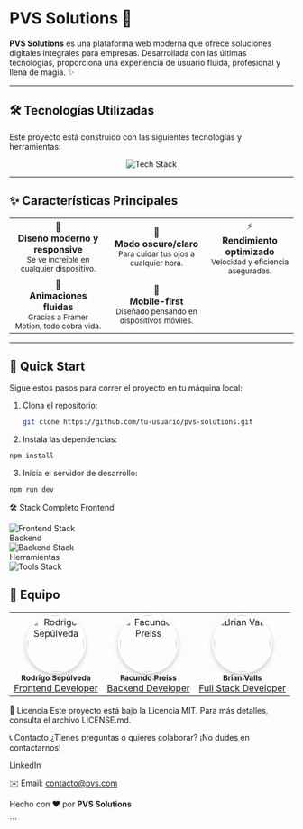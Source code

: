 # PVS Solutions 🚀

**PVS Solutions** es una plataforma web moderna que ofrece soluciones digitales integrales para empresas. Desarrollada con las últimas tecnologías, proporciona una experiencia de usuario fluida, profesional y llena de magia. ✨

---

## 🛠️ Tecnologías Utilizadas

Este proyecto está construido con las siguientes tecnologías y herramientas:

<div align="center">
  <img src="https://skillicons.dev/icons?i=react,tailwind,nodejs,vite,js,express,mongodb,git,github,vscode,figma" alt="Tech Stack" />
</div>

---

## ✨ Características Principales

<div>
  <table>
    <tr>
      <td align="center">
        🎨
        <br />
        <b>Diseño moderno y responsive</b>
        <br />
        <sub>Se ve increíble en cualquier dispositivo.</sub>
      </td>
      <td align="center">
        🌙
        <br />
        <b>Modo oscuro/claro</b>
        <br />
        <sub>Para cuidar tus ojos a cualquier hora.</sub>
      </td>
      <td align="center">
        ⚡
        <br />
        <b>Rendimiento optimizado</b>
        <br />
        <sub>Velocidad y eficiencia aseguradas.</sub>
      </td>
    </tr>
    <tr>
      <td align="center">
        🔄
        <br />
        <b>Animaciones fluidas</b>
        <br />
        <sub>Gracias a Framer Motion, todo cobra vida.</sub>
      </td>
      <td align="center">
        📱
        <br />
        <b>Mobile-first</b>
        <br />
        <sub>Diseñado pensando en dispositivos móviles.</sub>
      </td>
    </tr>
  </table>
</div>

---

## 🚀 Quick Start

Sigue estos pasos para correr el proyecto en tu máquina local:

1. Clona el repositorio:
   ```bash
   git clone https://github.com/tu-usuario/pvs-solutions.git
   ```

2. Instala las dependencias:
  ```bash
  npm install
  ```

3. Inicia el servidor de desarrollo:
  ```bash
  npm run dev
  ```

🛠️ Stack Completo
Frontend
<div> <img src="https://skillicons.dev/icons?i=react,tailwind,vite" alt="Frontend Stack" /> </div>
Backend
<div> <img src="https://skillicons.dev/icons?i=nodejs,express,mongodb" alt="Backend Stack" /> </div>
Herramientas
<div> <img src="https://skillicons.dev/icons?i=git,github,vscode,figma" alt="Tools Stack" /> </div>

## 👥 Equipo

<div align="center">
  <table>
    <tr>
      <td align="center">
        <a href="https://github.com/rodriisepulveda">
          <img src="https://avatars.githubusercontent.com/u/113952538?v=4" width="100" style="border-radius: 50%; border: 3px solid white; box-shadow: 0 4px 8px rgba(0, 0, 0, 0.2);" alt="Rodrigo Sepúlveda"/>
          <br />
          <sub><b>Rodrigo Sepúlveda</b></sub>
          <br />
          <span>Frontend Developer</span>
        </a>
      </td>
      <td align="center">
        <a href="https://github.com/facupreiss">
          <img src="https://avatars.githubusercontent.com/u/115724589?v=4" width="100" style="border-radius: 50%; border: 3px solid white; box-shadow: 0 4px 8px rgba(0, 0, 0, 0.2);" alt="Facundo Preiss"/>
          <br />
          <sub><b>Facundo Preiss</b></sub>
          <br />
          <span>Backend Developer</span>
        </a>
      </td>
      <td align="center">
        <a href="https://github.com/brianvalls">
          <img src="https://avatars.githubusercontent.com/u/203020267?v=4" width="100" style="border-radius: 50%; border: 3px solid white; box-shadow: 0 4px 8px rgba(0, 0, 0, 0.2);" alt="Brian Valls"/>
          <br />
          <sub><b>Brian Valls</b></sub>
          <br />
          <span>Full Stack Developer</span>
        </a>
      </td>
    </tr>
  </table>
</div>

📝 Licencia
Este proyecto está bajo la Licencia MIT. Para más detalles, consulta el archivo LICENSE.md.

📞 Contacto
¿Tienes preguntas o quieres colaborar? ¡No dudes en contactarnos!

LinkedIn

✉️ Email: contacto@pvs.com

<p> Hecho con ❤️ por <strong>PVS Solutions</strong> </p> ```
